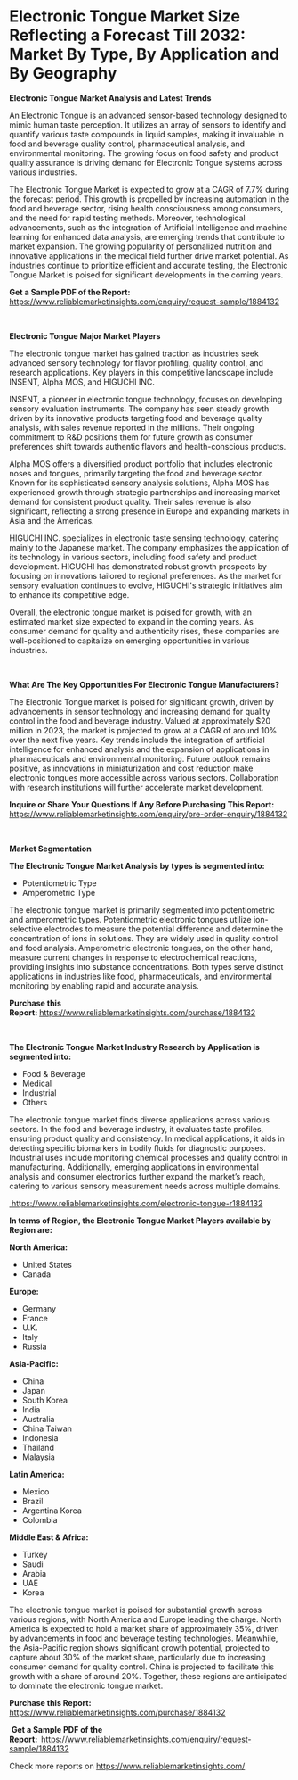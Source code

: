 <p><h1>Electronic Tongue Market Size Reflecting a Forecast Till 2032: Market By Type, By Application and By Geography</h1></p><p><strong>Electronic Tongue Market Analysis and Latest Trends</strong></p>
<p><p>An Electronic Tongue is an advanced sensor-based technology designed to mimic human taste perception. It utilizes an array of sensors to identify and quantify various taste compounds in liquid samples, making it invaluable in food and beverage quality control, pharmaceutical analysis, and environmental monitoring. The growing focus on food safety and product quality assurance is driving demand for Electronic Tongue systems across various industries.</p><p>The Electronic Tongue Market is expected to grow at a CAGR of 7.7% during the forecast period. This growth is propelled by increasing automation in the food and beverage sector, rising health consciousness among consumers, and the need for rapid testing methods. Moreover, technological advancements, such as the integration of Artificial Intelligence and machine learning for enhanced data analysis, are emerging trends that contribute to market expansion. The growing popularity of personalized nutrition and innovative applications in the medical field further drive market potential. As industries continue to prioritize efficient and accurate testing, the Electronic Tongue Market is poised for significant developments in the coming years.</p></p>
<p><strong>Get a Sample PDF of the Report:&nbsp;</strong> <a href="https://www.reliablemarketinsights.com/enquiry/request-sample/1884132?utm_campaign=1887&utm_medium=2&utm_source=Github&utm_content=ia&utm_term=20022025&utm_id=electronic-tongue">https://www.reliablemarketinsights.com/enquiry/request-sample/1884132</a></p>
<p>&nbsp;</p>
<p><strong>Electronic Tongue Major Market Players</strong></p>
<p><p>The electronic tongue market has gained traction as industries seek advanced sensory technology for flavor profiling, quality control, and research applications. Key players in this competitive landscape include INSENT, Alpha MOS, and HIGUCHI INC.</p><p>INSENT, a pioneer in electronic tongue technology, focuses on developing sensory evaluation instruments. The company has seen steady growth driven by its innovative products targeting food and beverage quality analysis, with sales revenue reported in the millions. Their ongoing commitment to R&D positions them for future growth as consumer preferences shift towards authentic flavors and health-conscious products.</p><p>Alpha MOS offers a diversified product portfolio that includes electronic noses and tongues, primarily targeting the food and beverage sector. Known for its sophisticated sensory analysis solutions, Alpha MOS has experienced growth through strategic partnerships and increasing market demand for consistent product quality. Their sales revenue is also significant, reflecting a strong presence in Europe and expanding markets in Asia and the Americas.</p><p>HIGUCHI INC. specializes in electronic taste sensing technology, catering mainly to the Japanese market. The company emphasizes the application of its technology in various sectors, including food safety and product development. HIGUCHI has demonstrated robust growth prospects by focusing on innovations tailored to regional preferences. As the market for sensory evaluation continues to evolve, HIGUCHI's strategic initiatives aim to enhance its competitive edge.</p><p>Overall, the electronic tongue market is poised for growth, with an estimated market size expected to expand in the coming years. As consumer demand for quality and authenticity rises, these companies are well-positioned to capitalize on emerging opportunities in various industries.</p></p>
<p>&nbsp;</p>
<p><strong>What Are The Key Opportunities For Electronic Tongue Manufacturers?</strong></p>
<p><p>The Electronic Tongue market is poised for significant growth, driven by advancements in sensor technology and increasing demand for quality control in the food and beverage industry. Valued at approximately $20 million in 2023, the market is projected to grow at a CAGR of around 10% over the next five years. Key trends include the integration of artificial intelligence for enhanced analysis and the expansion of applications in pharmaceuticals and environmental monitoring. Future outlook remains positive, as innovations in miniaturization and cost reduction make electronic tongues more accessible across various sectors. Collaboration with research institutions will further accelerate market development.</p></p>
<p><strong>Inquire or Share Your Questions If Any Before Purchasing This Report:</strong> <a href="https://www.reliablemarketinsights.com/enquiry/pre-order-enquiry/1884132?utm_campaign=1887&utm_medium=2&utm_source=Github&utm_content=ia&utm_term=20022025&utm_id=electronic-tongue">https://www.reliablemarketinsights.com/enquiry/pre-order-enquiry/1884132</a></p>
<p>&nbsp;</p>
<p><strong>Market Segmentation</strong></p>
<p><strong>The Electronic Tongue Market Analysis by types is segmented into:</strong></p>
<p><ul><li>Potentiometric Type</li><li>Amperometric Type</li></ul></p>
<p><p>The electronic tongue market is primarily segmented into potentiometric and amperometric types. Potentiometric electronic tongues utilize ion-selective electrodes to measure the potential difference and determine the concentration of ions in solutions. They are widely used in quality control and food analysis. Amperometric electronic tongues, on the other hand, measure current changes in response to electrochemical reactions, providing insights into substance concentrations. Both types serve distinct applications in industries like food, pharmaceuticals, and environmental monitoring by enabling rapid and accurate analysis.</p></p>
<p><strong>Purchase this Report:&nbsp;</strong><a href="https://www.reliablemarketinsights.com/purchase/1884132?utm_campaign=1887&utm_medium=2&utm_source=Github&utm_content=ia&utm_term=20022025&utm_id=electronic-tongue">https://www.reliablemarketinsights.com/purchase/1884132</a></p>
<p>&nbsp;</p>
<p><strong>The Electronic Tongue Market Industry Research by Application is segmented into:</strong></p>
<p><ul><li>Food & Beverage</li><li>Medical</li><li>Industrial</li><li>Others</li></ul></p>
<p><p>The electronic tongue market finds diverse applications across various sectors. In the food and beverage industry, it evaluates taste profiles, ensuring product quality and consistency. In medical applications, it aids in detecting specific biomarkers in bodily fluids for diagnostic purposes. Industrial uses include monitoring chemical processes and quality control in manufacturing. Additionally, emerging applications in environmental analysis and consumer electronics further expand the market’s reach, catering to various sensory measurement needs across multiple domains.</p></p>
<p><a href="https://www.reliablemarketinsights.com/electronic-tongue-r1884132?utm_campaign=1887&utm_medium=2&utm_source=Github&utm_content=ia&utm_term=20022025&utm_id=electronic-tongue">&nbsp;https://www.reliablemarketinsights.com/electronic-tongue-r1884132</a></p>
<p><strong>In terms of Region, the Electronic Tongue Market Players available by Region are:</strong></p>
<p>
    <p> <strong> North America: </strong>
        <ul>
            <li>United States</li>
            <li>Canada</li>
        </ul>
        </p> 
    <p> <strong> Europe: </strong>
        <ul>
            <li>Germany</li>
            <li>France</li>
            <li>U.K.</li>
            <li>Italy</li>
            <li>Russia</li>
        </ul>
        </p> 
    <p> <strong> Asia-Pacific: </strong>
        <ul>
            <li>China</li>
            <li>Japan</li>
            <li>South Korea</li>
            <li>India</li>
            <li>Australia</li>
            <li>China Taiwan</li>
            <li>Indonesia</li>
            <li>Thailand</li>
            <li>Malaysia</li>
        </ul>
        </p> 
    <p> <strong> Latin America: </strong>
        <ul>
            <li>Mexico</li>
            <li>Brazil</li>
            <li>Argentina Korea</li>
            <li>Colombia</li>
        </ul>
        </p> 
    <p> <strong> Middle East & Africa: </strong>
        <ul>
            <li>Turkey</li>
            <li>Saudi</li>
            <li>Arabia</li>
            <li>UAE</li>
            <li>Korea</li>
        </ul>
    </p>
    </p>
<p><p>The electronic tongue market is poised for substantial growth across various regions, with North America and Europe leading the charge. North America is expected to hold a market share of approximately 35%, driven by advancements in food and beverage testing technologies. Meanwhile, the Asia-Pacific region shows significant growth potential, projected to capture about 30% of the market share, particularly due to increasing consumer demand for quality control. China is projected to facilitate this growth with a share of around 20%. Together, these regions are anticipated to dominate the electronic tongue market.</p></p>
<p><strong>Purchase this Report: </strong><a href="https://www.reliablemarketinsights.com/purchase/1884132?utm_campaign=1887&utm_medium=2&utm_source=Github&utm_content=ia&utm_term=20022025&utm_id=electronic-tongue">https://www.reliablemarketinsights.com/purchase/1884132</a></p>
<p>&nbsp;<strong>Get a Sample PDF of the Report:&nbsp;&nbsp;</strong><a href="https://www.reliablemarketinsights.com/enquiry/request-sample/1884132?utm_campaign=1887&utm_medium=2&utm_source=Github&utm_content=ia&utm_term=20022025&utm_id=electronic-tongue">https://www.reliablemarketinsights.com/enquiry/request-sample/1884132</a></p>
<p><strong></strong></p>
<p>Check more reports on <a href="https://www.reliablemarketinsights.com/?utm_campaign=1887&utm_medium=2&utm_source=Github&utm_content=ia&utm_term=20022025&utm_id=electronic-tongue">https://www.reliablemarketinsights.com/</a></p>